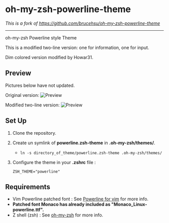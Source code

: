 # oh-my-zsh-powerline-theme

*This is a fork of https://github.com/brucehsu/oh-my-zsh-powerline-theme*

---

oh-my-zsh Powerline style Theme

This is a modified two-line version: one for information, one for input.

Dim colored version modified by Howar31.

## Preview

Pictures below have not updated.

Original version:
![Preview](http://github.com/jeremyFreeAgent/oh-my-zsh-powerline-theme/raw/master/preview.png)

Modified two-line version:
![Preview](https://raw.github.com/brucehsu/oh-my-zsh-powerline-theme/master/twoline-preview.png)

## Set Up

1. Clone the repository.

2. Create un symlink of **powerline.zsh-theme** in **.oh-my-zsh/themes/**.
	* `ln -s directory_of_theme/powerline.zsh-theme .oh-my-zsh/themes/`

3. Configure the theme in your **.zshrc** file :

    ```
    ZSH_THEME="powerline"
    ```

## Requirements

* Vim Powerline patched font : See [Powerline for vim](https://github.com/Lokaltog/vim-powerline.git) for more info.
* **Patched font Monaco has already included as "Monaco_Linux-powerline.ttf".**
* Z shell (zsh) : See [oh-my-zsh](https://github.com/robbyrussell/oh-my-zsh) for more info.
